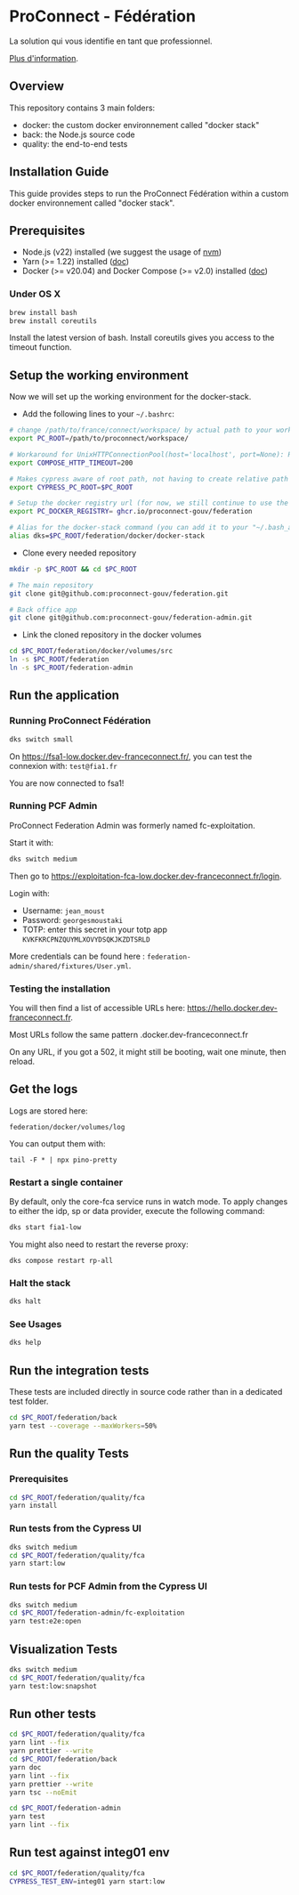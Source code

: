 # ProConnect - Fédération

La solution qui vous identifie en tant que professionnel.

[Plus d'information](https://github.com/numerique-gouv/proconnect-documentation?tab=readme-ov-file#-proconnect---documentation).

## Overview

This repository contains 3 main folders:

- docker: the custom docker environnement called "docker stack"
- back: the Node.js source code
- quality: the end-to-end tests

## Installation Guide

This guide provides steps to run the ProConnect Fédération within a custom docker environnement called "docker stack".

## Prerequisites

- Node.js (v22) installed (we suggest the usage of [nvm](https://github.com/nvm-sh/nvm))
- Yarn (>= 1.22) installed ([doc](https://yarnpkg.com/getting-started/install))
- Docker (>= v20.04) and Docker Compose (>= v2.0) installed ([doc](https://docs.docker.com/engine/install/))

### Under OS X

```bash
brew install bash
brew install coreutils
```

Install the latest version of bash.
Install coreutils gives you access to the timeout function.

## Setup the working environment

Now we will set up the working environment for the docker-stack.

- Add the following lines to your `~/.bashrc`:

```bash
# change /path/to/france/connect/workspace/ by actual path to your working directory:
export PC_ROOT=/path/to/proconnect/workspace/

# Workaround for UnixHTTPConnectionPool(host='localhost', port=None): Read timed out. (read timeout=70) :
export COMPOSE_HTTP_TIMEOUT=200

# Makes cypress aware of root path, not having to create relative path from e2E test file
export CYPRESS_PC_ROOT=$PC_ROOT

# Setup the docker registry url (for now, we still continue to use the ProConnect container registry)
export PC_DOCKER_REGISTRY= ghcr.io/proconnect-gouv/federation

# Alias for the docker-stack command (you can add it to your "~/.bash_aliases" if you prefer but don't forget to set the variables before the .bash_aliases sourcing in your .bashrc 😉) :
alias dks=$PC_ROOT/federation/docker/docker-stack
```

- Clone every needed repository

```bash
mkdir -p $PC_ROOT && cd $PC_ROOT

# The main repository
git clone git@github.com:proconnect-gouv/federation.git

# Back office app
git clone git@github.com:proconnect-gouv/federation-admin.git
```

- Link the cloned repository in the docker volumes

```bash
cd $PC_ROOT/federation/docker/volumes/src
ln -s $PC_ROOT/federation
ln -s $PC_ROOT/federation-admin
```

## Run the application

### Running ProConnect Fédération

```bash
dks switch small
```

On https://fsa1-low.docker.dev-franceconnect.fr/, you can test the connexion with: `test@fia1.fr`

You are now connected to fsa1!

### Running PCF Admin

ProConnect Federation Admin was formerly named fc-exploitation.

Start it with:

```bash
dks switch medium
```

Then go to https://exploitation-fca-low.docker.dev-franceconnect.fr/login.

Login with:

- Username: `jean_moust`
- Password: `georgesmoustaki`
- TOTP: enter this secret in your totp app `KVKFKRCPNZQUYMLXOVYDSQKJKZDTSRLD`

More credentials can be found here : `federation-admin/shared/fixtures/User.yml`.

### Testing the installation

You will then find a list of accessible URLs here: https://hello.docker.dev-franceconnect.fr.

Most URLs follow the same pattern <app-name>.docker.dev-franceconnect.fr

On any URL, if you got a 502, it might still be booting, wait one minute, then reload.

## Get the logs

Logs are stored here:

```
federation/docker/volumes/log
```

You can output them with:

```
tail -F * | npx pino-pretty
```

### Restart a single container

By default, only the core-fca service runs in watch mode.
To apply changes to either the idp, sp or data provider, execute the following command:

```bash
dks start fia1-low
```

You might also need to restart the reverse proxy:

```
dks compose restart rp-all
```

### Halt the stack

```bash
dks halt
```

### See Usages

```bash
dks help
```

## Run the integration tests

These tests are included directly in source code rather than in a dedicated test folder.

```bash
cd $PC_ROOT/federation/back
yarn test --coverage --maxWorkers=50%
```

## Run the quality Tests

### Prerequisites

```bash
cd $PC_ROOT/federation/quality/fca
yarn install
```

### Run tests from the Cypress UI

```bash
dks switch medium
cd $PC_ROOT/federation/quality/fca
yarn start:low
```

### Run tests for PCF Admin from the Cypress UI

```bash
dks switch medium
cd $PC_ROOT/federation-admin/fc-exploitation
yarn test:e2e:open
```

## Visualization Tests

```bash
dks switch medium
cd $PC_ROOT/federation/quality/fca
yarn test:low:snapshot
```

## Run other tests

```bash
cd $PC_ROOT/federation/quality/fca
yarn lint --fix
yarn prettier --write
cd $PC_ROOT/federation/back
yarn doc
yarn lint --fix
yarn prettier --write
yarn tsc --noEmit
```

```bash
cd $PC_ROOT/federation-admin
yarn test
yarn lint --fix
```

## Run test against integ01 env

```bash
cd $PC_ROOT/federation/quality/fca
CYPRESS_TEST_ENV=integ01 yarn start:low
```
